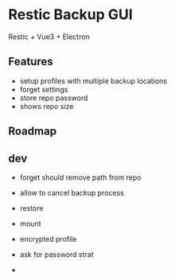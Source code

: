 # Restic Backup GUI #

Restic + Vue3 + Electron

## Features ##

- setup profiles with multiple backup locations
- forget settings
- store repo password
- shows repo size

## Roadmap ##



## dev ##


- forget should remove path from repo
- allow to cancel backup process
- restore
- mount

- encrypted profile
- ask for password strat
- 
